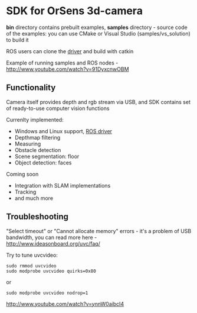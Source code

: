 # SDK for OrSens 3d-camera

**bin** directory contains prebuilt examples, **samples** directory - source code of the examples: you can use CMake or Visual Studio (samples/vs_solution) to build it

ROS users can clone the [driver](https://github.com/Oriense/orsens_ros) and build with catkin

Example of running samples and ROS nodes - http://www.youtube.com/watch?v=91DyxcnwOBM

## Functionality
Camera itself provides depth and rgb stream via USB, and SDK contains set of ready-to-use computer vision functions 

Currenlty implemented:
- Windows and Linux support, [ROS driver](https://github.com/Oriense/orsens_ros)
- Depthmap filtering
- Measuring 
- Obstacle detection
- Scene segmentation: floor
- Object detection: faces

Coming soon
- Integration with SLAM implementations
- Tracking
- and much more

## Troubleshooting 
"Select timeout" or "Cannot allocate memory" errors - it's a problem of USB bandwidth, you can read more here - http://www.ideasonboard.org/uvc/faq/

Try to tune uvcvideo:
```
sudo rmmod uvcvideo
sudo modprobe uvcvideo quirks=0x80 
```
or 
```
sudo modprobe uvcvideo nodrop=1
```
http://www.youtube.com/watch?v=ynnW0aibcI4
